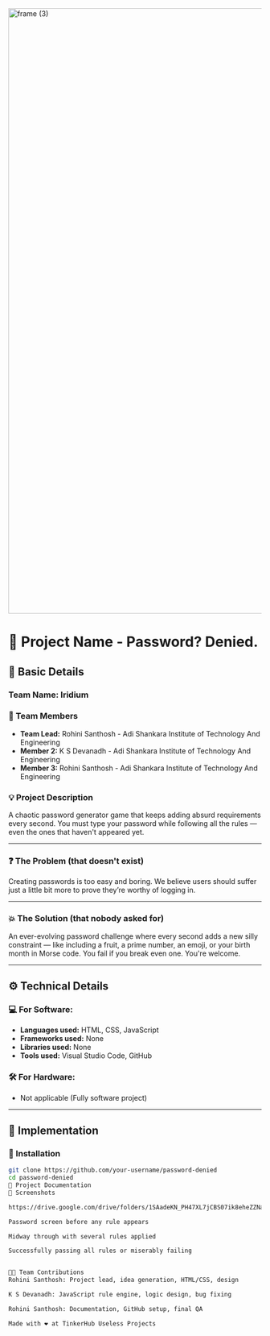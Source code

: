 

<img width="3188" height="1202" alt="frame (3)" src="https://github.com/user-attachments/assets/517ad8e9-ad22-457d-9538-a9e62d137cd7" />

# 🎯 Project Name - Password? Denied.

## 🧠 Basic Details

### Team Name: Iridium

### 👥 Team Members
- **Team Lead:** Rohini Santhosh - Adi Shankara Institute of Technology And Engineering  
- **Member 2:** K S Devanadh - Adi Shankara Institute of Technology And Engineering  
- **Member 3:** Rohini Santhosh - Adi Shankara Institute of Technology And Engineering  

### 💡 Project Description  
A chaotic password generator game that keeps adding absurd requirements every second. You must type your password while following all the rules — even the ones that haven't appeared yet.

---

### ❓ The Problem (that doesn't exist)  
Creating passwords is too easy and boring. We believe users should suffer just a little bit more to prove they’re worthy of logging in.

---

### 💥 The Solution (that nobody asked for)  
An ever-evolving password challenge where every second adds a new silly constraint — like including a fruit, a prime number, an emoji, or your birth month in Morse code. You fail if you break even one. You're welcome.

---

## ⚙️ Technical Details

### 💻 For Software:
- **Languages used:** HTML, CSS, JavaScript  
- **Frameworks used:** None  
- **Libraries used:** None  
- **Tools used:** Visual Studio Code, GitHub  

### 🛠️ For Hardware:
- Not applicable (Fully software project)

---

## 🚀 Implementation

### 💾 Installation

```bash
git clone https://github.com/your-username/password-denied
cd password-denied
📝 Project Documentation
📸 Screenshots

https://drive.google.com/drive/folders/1SAadeKN_PH47XL7jCBS07ik8eheZZNaz

Password screen before any rule appears

Midway through with several rules applied

Successfully passing all rules or miserably failing


👨‍💻 Team Contributions
Rohini Santhosh: Project lead, idea generation, HTML/CSS, design

K S Devanadh: JavaScript rule engine, logic design, bug fixing

Rohini Santhosh: Documentation, GitHub setup, final QA

Made with ❤️ at TinkerHub Useless Projects